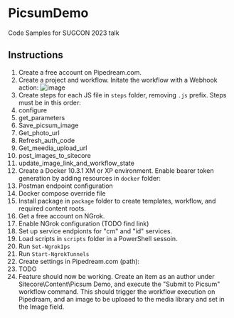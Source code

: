 # PicsumDemo
Code Samples for SUGCON 2023 talk

## Instructions

1. Create a free account on Pipedream.com.
2. Create a project and workflow. Initate the workflow with a Webhook action: 
![image](https://github.com/dsolovay/PicsumDemo/assets/689532/98a68cf1-f78b-47cc-88d9-d250cee2db12)
3. Create steps for each JS file in `steps` folder, removing `.js` prefix.  Steps must be in this order:
  1. configure
  2. get_parameters
  3. Save_picsum_image
  4. Get_photo_url
  5. Refresh_auth_code
  6. Get_meedia_upload_url
  7. post_images_to_sitecore
  8. update_image_link_and_workflow_state
9. Create a Docker 10.3.1 XM or XP environment. Enable bearer token generation by adding resources in `docker` folder:
  1. Postman endpoint configuration
  2. Docker compose override file
10. Install package in `package` folder to create templates, workflow, and required content roots.
11. Get a free account on NGrok.
12. Enable NGrok configuration (TODO find link)
13. Set up service endpionts for "cm" and "id" services.
14. Load scripts in `scripts` folder in a PowerShell sessoin.
15. Run `Set-NgrokIps`
16. Run `Start-NgrokTunnels`
17. Create settings in Pipedream.com (path):
  1.  TODO
19. Feature should now be working. Create an item as an author under Sitecore\Content\Picsum Demo, and execute the "Submit to Picsum" workflow command. This should trigger the workflow execution on Pipedraam, and an image to be uploaed to the media library and set in the Image field.
     



